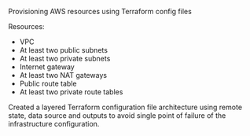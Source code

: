 Provisioning AWS resources using Terraform config files

Resources:

- VPC
- At least two public subnets
- At least two private subnets
- Internet gateway
- At least two NAT gateways
- Public route table
- At least two private route tables

Created a layered Terraform configuration file architecture using remote state, data source and outputs to avoid single point of failure of the infrastructure configuration.
